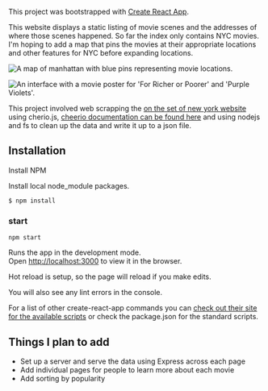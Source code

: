 This project was bootstrapped with [Create React App](https://github.com/facebook/create-react-app).

This website displays a static listing of movie scenes and the addresses of where those scenes happened. So far the index only contains NYC movies. I'm hoping to add a map that pins the movies at their appropriate locations and other features for NYC before expanding locations.

![A map of manhattan with blue pins representing movie locations.](https://drive.google.com/uc?id=16sE3VF_vxsRUt5RtRy18LSIR9J3l-NyN)

![An interface with a movie poster for 'For Richer or Poorer' and 'Purple Violets'.](https://drive.google.com/uc?id=1-drpninTserL5fTfsAP9UjYum26Sgy3X)



This project involved web scrapping the [on the set of new york website](http://onthesetofnewyork.com/home.html) using cherio.js, [cheerio documentation can be found here](https://cheerio.js.org/) and using nodejs and fs to clean up the data and write it up to a json file.

## Installation

Install NPM

Install local node_module packages.

```
$ npm install
```

### start

```
npm start
```

Runs the app in the development mode.<br />
Open [http://localhost:3000](http://localhost:3000) to view it in the browser.

Hot reload is setup, so the page will reload if you make edits.<br />

You will also see any lint errors in the console.

For a list of other create-react-app commands you can [check out their site for the available scripts](https://create-react-app.dev/docs/available-scripts/) or check the package.json for the standard scripts.

## Things I plan to add
* Set up a server and serve the data using Express across each page
* Add individual pages for people to learn more about each movie
* Add sorting by popularity
